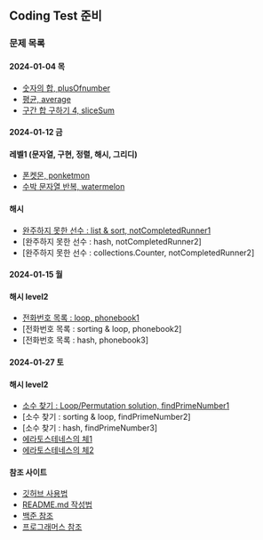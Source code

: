 ## Coding Test 준비

### 문제 목록
#### 2024-01-04 목
+ [숫자의 합, plusOfnumber](https://www.acmicpc.net/problem/11720)
+ [평균, average](https://www.acmicpc.net/problem/1546)
+ [구간 합 구하기 4, sliceSum](https://www.acmicpc.net/problem/11659)

#### 2024-01-12 금
#### 레벨1 (문자열, 구현, 정렬, 해시, 그리디)
+ [폰켓몬, ponketmon](https://www.acmicpc.net/problem/11720)
+ [수박 문자열 반복, watermelon](https://www.acmicpc.net/problem/1546)
#### 해시
+ [완주하지 못한 선수 : list & sort, notCompletedRunner1](https://school.programmers.co.kr/learn/courses/30/lessons/42576?language=python3)
+ [완주하지 못한 선수 : hash, notCompletedRunner2]
+ [완주하지 못한 선수 : collections.Counter, notCompletedRunner2]

#### 2024-01-15 월
#### 해시 level2
+ [전화번호 목록  : loop, phonebook1](https://school.programmers.co.kr/learn/courses/30/lessons/42577)
+ [전화번호 목록  : sorting & loop, phonebook2]
+ [전화번호 목록  : hash, phonebook3]

#### 2024-01-27 토
#### 해시 level2
+ [소수 찾기  : Loop/Permutation solution, findPrimeNumber1](https://school.programmers.co.kr/learn/courses/30/lessons/42839)
+ [소수 찾기  : sorting & loop, findPrimeNumber2]
+ [소수 찾기  : hash, findPrimeNumber3]
+ [에라토스테네스의 체1](https://velog.io/@max9106/Algorithm-%EC%97%90%EB%9D%BC%ED%86%A0%EC%8A%A4%ED%85%8C%EB%84%A4%EC%8A%A4%EC%9D%98-%EC%B2%B4)
+ [에라토스테네스의 체2](https://forward-movement.tistory.com/98)

#### 참조 사이트
+ [깃허브 사용법](https://corinediary.tistory.com/2)
+ [README.md 작성법](https://m.blog.naver.com/jooeun0502/221956294941)
+ [백준 참조](https://www.acmicpc.net/) 
+ [프로그래머스 참조](https://programmers.co.kr/) 
